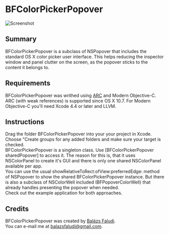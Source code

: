 # BFColorPickerPopover

![Screenshot](http://i.imgur.com/Qm38i.png)

Summary
-------

BFColorPickerPopover is a subclass of NSPopover that includes the standard OS X color picker user interface. This helps reducing the inspector window and panel clutter on the screen, as the popover sticks to the content it belongs to.

Requirements
------------

BFColorPickerPopover was writhed using [ARC](http://developer.apple.com/library/mac/#releasenotes/ObjectiveC/RN-TransitioningToARC/Introduction/Introduction.html#//apple_ref/doc/uid/TP40011226) and Modern Objective-C.
ARC (with weak references) is supported since OS X 10.7.
For Modern Objective-C you'll need Xcode 4.4 or later and LLVM.


Instructions
------------

Drag the folder BFColorPickerPopover into your your project in Xcode.</br>
Choose "Create groups for any added folders and make sure your target is checked.</br>
BFColorPickerPopover is a singleton class. Use [BFColorPickerPopover sharedPopover] to access it. The reason for this is, that it uses NSColorPanel to create it's GUI and there is only one shared NSColorPanel available per app.</br>
You can use the usual showRelativeToRect:ofView:preferredEdge: method of NSPopover to show the shared BFColorPickerPopover instance. But there is also a subclass of NSColorWell included (BFPopoverColorWell) that already handles presenting the popover when needed.</br>
Check out the example application for both approaches.


Credits
-------
BFColorPickerPopover was created by [Balázs Faludi](https://github.com/DrummerB).</br>
You can e-mail me at <balazsfaludi@gmail.com>.